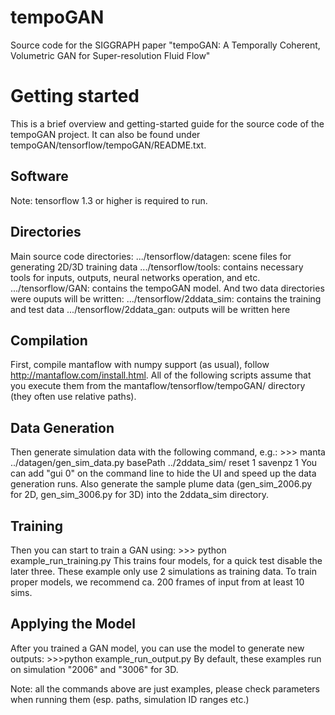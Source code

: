 # tempoGAN
Source code for the SIGGRAPH paper "tempoGAN: A Temporally Coherent, Volumetric GAN for Super-resolution Fluid Flow"

# Getting started
This is a brief overview and getting-started guide for the source code of 
the tempoGAN project. It can also be found under tempoGAN/tensorflow/tempoGAN/README.txt.

## Software
Note: tensorflow 1.3 or higher is required to run.

## Directories
Main source code directories:
.../tensorflow/datagen: scene files for generating 2D/3D training data
.../tensorflow/tools:   contains necessary tools for inputs, outputs, 
					    neural networks operation, and etc.
.../tensorflow/GAN:     contains the tempoGAN model.
And two data directories were ouputs will be written:
.../tensorflow/2ddata_sim: contains the training and test data
.../tensorflow/2ddata_gan: outputs will be written here

## Compilation
First, compile mantaflow with numpy support (as usual), follow 
http://mantaflow.com/install.html.
All of the following scripts assume that you execute them 
from the mantaflow/tensorflow/tempoGAN/ directory (they often
use relative paths).

## Data Generation
Then generate simulation data with the following command, e.g.:
	>>> manta ../datagen/gen_sim_data.py basePath ../2ddata_sim/ reset 1 savenpz 1
You can add "gui 0" on the command line to hide the UI and speed up the data
generation runs. Also generate the sample plume data (gen_sim_2006.py for 2D,
gen_sim_3006.py for 3D) into the 2ddata_sim directory.

## Training
Then you can start to train a GAN using:
	>>> python example_run_training.py
This trains four models, for a quick test disable the later three. These
example only use 2 simulations as training data. To train proper models, we
recommend ca. 200 frames of input from at least 10 sims.

## Applying the Model
After you trained a GAN model, you can use the model to generate new outputs:
	>>>python example_run_output.py
By default, these examples run on simulation "2006" and "3006" for 3D.

Note: all the commands above are just examples, please check parameters when
running them (esp. paths, simulation ID ranges etc.)
